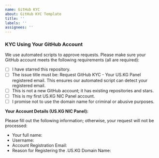 ```yaml
---
name: GitHub KYC
about: GitHub KYC Template
title: ''
labels: ''
assignees: ''
---
```


### KYC Using Your GitHub Account

We use automated scripts to approve requests. Please make sure your GitHub account meets the following requirements (all are required):

- [ ] I have starred this repository.
- [ ] The issue title must be: Request GitHub KYC - Your US.KG Panel registered email. This ensures our automated script can detect your registered email.
- [ ] This is not a new GitHub account; it has existing repositories and stars.
- [ ] This is my first US.KG NIC Panel account.
- [ ] I promise not to use the domain name for criminal or abusive purposes.

**Your Account Details (US.KG NIC Panel):**

Please fill out the following information; otherwise, your request will not be processed:
- Your full name: 
- Username: 
- Account Registration Email: 
- Reason for Registering the .US.KG Domain Name:

